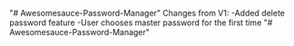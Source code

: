 "# Awesomesauce-Password-Manager" 
Changes from V1:
-Added delete password feature
-User chooses master password for the first time
"# Awesomesauce-Password-Manager" 
